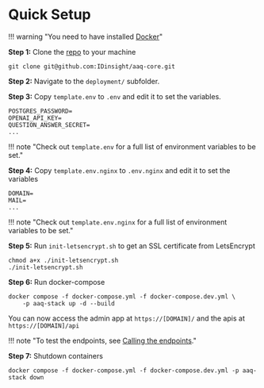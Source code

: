 # Quick Setup

!!! warning "You need to have installed [Docker](https://docs.docker.com/get-docker/)"

**Step 1:** Clone the [repo](https://github.com/IDinsight/aaq-core) to your machine

    git clone git@github.com:IDinsight/aaq-core.git

**Step 2:** Navigate to the `deployment/` subfolder.

**Step 3:** Copy `template.env` to `.env` and edit it to set the
variables.

    POSTGRES_PASSWORD=
    OPENAI_API_KEY=
    QUESTION_ANSWER_SECRET=
    ...

!!! note "Check out `template.env` for a full list of environment variables to be set."

**Step 4:** Copy `template.env.nginx` to `.env.nginx` and edit it to set the variables

    DOMAIN=
    MAIL=
    ...

!!! note "Check out `template.env.nginx` for a full list of environment variables to be set."

**Step 5:** Run `init-letsencrypt.sh` to get an SSL certificate from LetsEncrypt

    chmod a+x ./init-letsencrypt.sh
    ./init-letsencrypt.sh

**Step 6:** Run docker-compose

    docker compose -f docker-compose.yml -f docker-compose.dev.yml \
        -p aaq-stack up -d --build

You can now access the admin app at `https://[DOMAIN]/` and the apis at `https://[DOMAIN]/api`

!!! note "To test the endpoints, see [Calling the endpoints](../develop/testing.md#call-the-endpoints)."

**Step 7:** Shutdown containers

    docker compose -f docker-compose.yml -f docker-compose.dev.yml -p aaq-stack down
